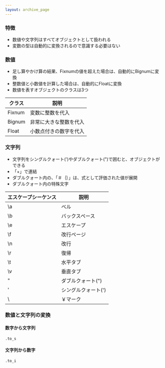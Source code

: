 ```yaml
---
layout: archive_page
---
```

### 特徴
* 数値や文字列はすべてオブジェクトとして扱われる
* 変数の型は自動的に変換されるので意識する必要はない

### 数値
* 足し算やかけ算の結果、Fixnumの値を超えた場合は、自動的にBignumに変換
* 整数値と小数値を計算した場合は、自動的にFloatに変換
* 数値を表すオブジェクトのクラスは3つ

クラス    | 説明
------ | -----------
Fixnum | 変数に整数を代入
Bignum | 非常に大きな整数を代入
Float  | 小数点付きの数字を代入

### 文字列
* 文字列をシングルクォート(')やダブルクォート(")で囲むと、オブジェクトができる
* 「+」で連結
* ダブルクォート内の、「＃｛｝」は、式として評価された値が展開
* ダブルクォート内の特殊文字

エスケープシーケンス | 説明
---------- | -----------
\a         | ベル
\b         | バックスペース
\e         | エスケープ
\f         | 改行ページ
\n         | 改行
\r         | 復帰
\t         | 水平タブ
\v         | 垂直タブ
\"         | ダブルクォート(")
\'         | シングルクォート(')
\\         | ￥マーク

### 数値と文字列の変換
#### 数字から文字列
    .to_s
#### 文字列から数字
    .to_i